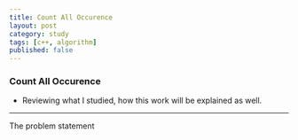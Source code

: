 ```yaml
---
title: Count All Occurence
layout: post
category: study
tags: [c++, algorithm]
published: false
---
```


### Count All Occurence 
* Reviewing what I studied, how this work will be explained as well. 
---

The problem statement